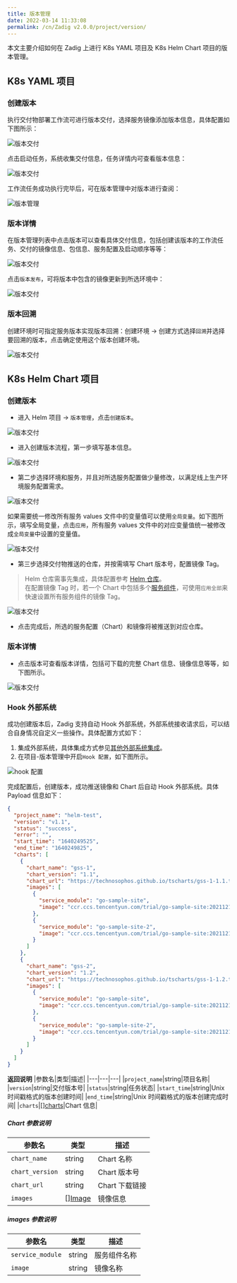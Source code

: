 ```yaml
---
title: 版本管理
date: 2022-03-14 11:33:08
permalink: /cn/Zadig v2.0.0/project/version/
---
```


本文主要介绍如何在 Zadig 上进行 K8s YAML 项目及 K8s Helm Chart 项目的版本管理。

## K8s YAML 项目
### 创建版本

执行交付物部署工作流可进行版本交付，选择服务镜像添加版本信息，具体配置如下图所示：

![版本交付](../../_images/version_createDelivery02.png '版本交付')

点击启动任务，系统收集交付信息，任务详情内可查看版本信息：

![版本交付](../../_images/version_createDelivery03.png '版本交付')

工作流任务成功执行完毕后，可在版本管理中对版本进行查阅：

![版本管理](../../_images/version_list_k8s.png)

### 版本详情

在版本管理列表中点击版本可以查看具体交付信息，包括创建该版本的工作流任务、交付的镜像信息、包信息、服务配置及启动顺序等等：

![版本交付](../../_images/k8s_version_detail.png '版本交付')

点击`版本发布`，可将版本中包含的镜像更新到所选环境中：

![版本交付](../../_images/version_createDelivery_06.png '版本交付')

### 版本回溯

创建环境时可指定服务版本实现版本回溯：创建环境 -> 创建方式选择`回溯`并选择要回溯的版本，点击确定使用这个版本创建环境。

![版本交付](../../_images/version_select.png '版本交付')

## K8s Helm Chart 项目

### 创建版本

- 进入 Helm 项目  -> `版本管理`，点击`创建版本`。

![版本交付](../../_images/version_delivery_helm_1.png)

- 进入创建版本流程，第一步填写基本信息。

![版本交付](../../_images/version_delivery_helm_2.png)

- 第二步选择环境和服务，并且对所选服务配置做少量修改，以满足线上生产环境服务配置需求。

![版本交付](../../_images/version_delivery_helm_3.png)

如果需要统一修改所有服务 values 文件中的变量值可以使用`全局变量`。如下图所示，填写全局变量，点击`应用`，所有服务 values 文件中的对应变量值统一被修改成`全局变量`中设置的变量值。

![版本交付](../../_images/version_delivery_helm_3_1.png)

- 第三步选择交付物推送的仓库，并按需填写 Chart 版本号，配置镜像 Tag。
> Helm 仓库需事先集成，具体配置参考 [Helm 仓库](/cn/Zadig%20v2.0.0/settings/helm/)。<br>在配置镜像 Tag 时，若一个 Chart 中包括多个[服务组件](/cn/Zadig%20v2.0.0/env/overview/#什么是服务组件)，可使用`应用全部`来快速设置所有服务组件的镜像 Tag。

![版本交付](../../_images/version_delivery_helm_4.png)

- 点击完成后，所选的服务配置（Chart）和镜像将被推送到对应仓库。

### 版本详情

- 点击版本可查看版本详情，包括可下载的完整 Chart 信息、镜像信息等等，如下图所示。

![版本交付](../../_images/version_delivery_helm_5.png)

### Hook 外部系统

成功创建版本后，Zadig 支持自动 Hook 外部系统，外部系统接收请求后，可以结合自身情况自定义一些操作。具体配置方式如下：

1. 集成外部系统，具体集成方式参见[其他外部系统集成](/cn/Zadig%20v2.0.0/settings/others/)。
2. 在项目-版本管理中开启`Hook 配置`，如下图所示。

![hook 配置](../../_images/hook_config.png)

完成配置后，创建版本，成功推送镜像和 Chart 后自动 Hook 外部系统。具体 Payload 信息如下：

```json
{
  "project_name": "helm-test",
  "version": "v1.1",
  "status": "success",
  "error": "",
  "start_time": "1640249525",
  "end_time": "1640249825",
  "charts": [
    {
      "chart_name": "gss-1",
      "chart_version": "1.1",
      "chart_url": "https://technosophos.github.io/tscharts/gss-1-1.1.tgz",
      "images": [
        {
          "service_module": "go-sample-site",
          "image": "ccr.ccs.tencentyun.com/trial/go-sample-site:20211215150832-27-main"
        },
        {
          "service_module": "go-sample-site-2",
          "image": "ccr.ccs.tencentyun.com/trial/go-sample-site:20211215150832-27-main"
        }
      ]
    },
    {
      "chart_name": "gss-2",
      "chart_version": "1.2",
      "chart_url": "https://technosophos.github.io/tscharts/gss-1-1.2.tgz",
      "images": [
        {
          "service_module": "go-sample-site",
          "image": "ccr.ccs.tencentyun.com/trial/go-sample-site:20211215150832-27-main"
        },
        {
          "service_module": "go-sample-site-2",
          "image": "ccr.ccs.tencentyun.com/trial/go-sample-site:20211215150832-27-main"
        }
      ]
    }
  ]
}
```

**返回说明**
|参数名|类型|描述|
|---|---|---|
|`project_name`|string|项目名称|
|`version`|string|交付版本号|
|`status`|string|任务状态|
|`start_time`|string|Unix 时间戳格式的版本创建时间|
|`end_time`|string|Unix 时间戳格式的版本创建完成时间|
|`charts`|[][charts](#charts)|Chart 信息|

<h5 id="charts">Chart 参数说明</h5>

|参数名|类型|描述|
|---|---|---|
|`chart_name`|string|Chart 名称|
|`chart_version`|string|Chart 版本号|
|`chart_url`|string|Chart 下载链接|
|`images`|[][Image](#image)|镜像信息|

<h5 id="image">images 参数说明</h5>

|参数名|类型|描述|
|---|---|---|
|`service_module`|string|服务组件名称|
|`image`|string|镜像名称|
